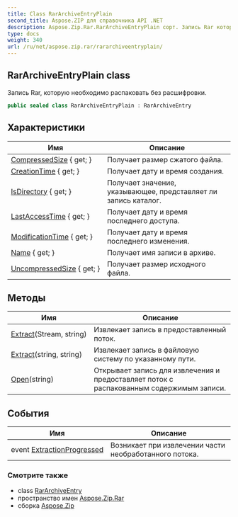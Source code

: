 ```yaml
---
title: Class RarArchiveEntryPlain
second_title: Aspose.ZIP для справочника API .NET
description: Aspose.Zip.Rar.RarArchiveEntryPlain сорт. Запись Rar которую необходимо распаковать без расшифровки.
type: docs
weight: 340
url: /ru/net/aspose.zip.rar/rararchiveentryplain/
---
```

## RarArchiveEntryPlain class

Запись Rar, которую необходимо распаковать без расшифровки.

```csharp
public sealed class RarArchiveEntryPlain : RarArchiveEntry
```

## Характеристики

| Имя | Описание |
| --- | --- |
| [CompressedSize](../../aspose.zip.rar/rararchiveentry/compressedsize/) { get; } | Получает размер сжатого файла. |
| [CreationTime](../../aspose.zip.rar/rararchiveentry/creationtime/) { get; } | Получает дату и время создания. |
| [IsDirectory](../../aspose.zip.rar/rararchiveentry/isdirectory/) { get; } | Получает значение, указывающее, представляет ли запись каталог. |
| [LastAccessTime](../../aspose.zip.rar/rararchiveentry/lastaccesstime/) { get; } | Получает дату и время последнего доступа. |
| [ModificationTime](../../aspose.zip.rar/rararchiveentry/modificationtime/) { get; } | Получает дату и время последнего изменения. |
| [Name](../../aspose.zip.rar/rararchiveentry/name/) { get; } | Получает имя записи в архиве. |
| [UncompressedSize](../../aspose.zip.rar/rararchiveentry/uncompressedsize/) { get; } | Получает размер исходного файла. |

## Методы

| Имя | Описание |
| --- | --- |
| [Extract](../../aspose.zip.rar/rararchiveentry/extract/)(Stream, string) | Извлекает запись в предоставленный поток. |
| [Extract](../../aspose.zip.rar/rararchiveentry/extract/)(string, string) | Извлекает запись в файловую систему по указанному пути. |
| [Open](../../aspose.zip.rar/rararchiveentry/open/)(string) | Открывает запись для извлечения и предоставляет поток с распакованным содержимым записи. |

## События

| Имя | Описание |
| --- | --- |
| event [ExtractionProgressed](../../aspose.zip.rar/rararchiveentry/extractionprogressed/) | Возникает при извлечении части необработанного потока. |

### Смотрите также

* class [RarArchiveEntry](../rararchiveentry/)
* пространство имен [Aspose.Zip.Rar](../../aspose.zip.rar/)
* сборка [Aspose.Zip](../../)



